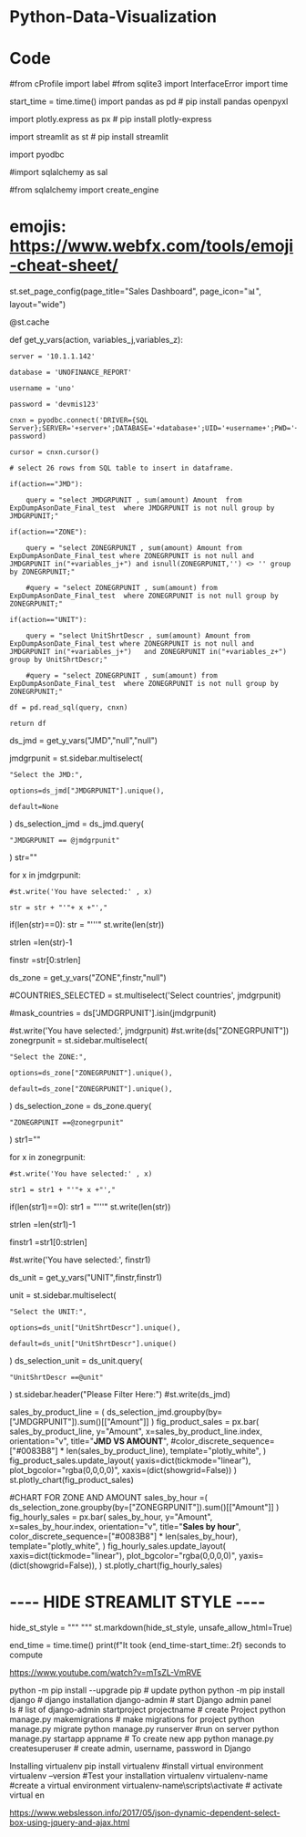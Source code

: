 # Python-Data-Visualization

# Code


#from cProfile import label
#from sqlite3 import InterfaceError
import time

start_time = time.time()
import pandas as pd  # pip install pandas openpyxl

import plotly.express as px  # pip install plotly-express

import streamlit as st  # pip install streamlit

import pyodbc

#import sqlalchemy as sal

#from sqlalchemy import create_engine

# emojis: https://www.webfx.com/tools/emoji-cheat-sheet/

st.set_page_config(page_title="Sales Dashboard", page_icon=":bar_chart:", layout="wide")

@st.cache

def get_y_vars(action, variables_j,variables_z):

    server = '10.1.1.142'

    database = 'UNOFINANCE_REPORT'

    username = 'uno'

    password = 'devmis123'  

    cnxn = pyodbc.connect('DRIVER={SQL Server};SERVER='+server+';DATABASE='+database+';UID='+username+';PWD='+ password)

    cursor = cnxn.cursor()

    # select 26 rows from SQL table to insert in dataframe.

    if(action=="JMD"):

        query = "select JMDGRPUNIT , sum(amount) Amount  from  ExpDumpAsonDate_Final_test  where JMDGRPUNIT is not null group by JMDGRPUNIT;"

    if(action=="ZONE"):

        query = "select ZONEGRPUNIT , sum(amount) Amount from  ExpDumpAsonDate_Final_test where ZONEGRPUNIT is not null and JMDGRPUNIT in("+variables_j+") and isnull(ZONEGRPUNIT,'') <> '' group by ZONEGRPUNIT;"

        #query = "select ZONEGRPUNIT , sum(amount) from  ExpDumpAsonDate_Final_test  where ZONEGRPUNIT is not null group by ZONEGRPUNIT;"

    if(action=="UNIT"):

        query = "select UnitShrtDescr , sum(amount) Amount from  ExpDumpAsonDate_Final_test where ZONEGRPUNIT is not null and JMDGRPUNIT in("+variables_j+")   and ZONEGRPUNIT in("+variables_z+") group by UnitShrtDescr;"

        #query = "select ZONEGRPUNIT , sum(amount) from  ExpDumpAsonDate_Final_test  where ZONEGRPUNIT is not null group by ZONEGRPUNIT;"
    
    df = pd.read_sql(query, cnxn)

    return df

ds_jmd = get_y_vars("JMD","null","null")

jmdgrpunit = st.sidebar.multiselect(

    "Select the JMD:",
    
    options=ds_jmd["JMDGRPUNIT"].unique(),

    default=None

)
ds_selection_jmd = ds_jmd.query(

    "JMDGRPUNIT == @jmdgrpunit"
)
str=""

for x in jmdgrpunit:

    #st.write('You have selected:' , x)

    str = str + "'"+ x +"',"
if(len(str)==0):
    str = "'''"
st.write(len(str))

strlen =len(str)-1

finstr =str[0:strlen]

ds_zone = get_y_vars("ZONE",finstr,"null")

#COUNTRIES_SELECTED = st.multiselect('Select countries', jmdgrpunit)

#mask_countries = ds['JMDGRPUNIT'].isin(jmdgrpunit)

#st.write('You have selected:', jmdgrpunit)
#st.write(ds["ZONEGRPUNIT"])
zonegrpunit = st.sidebar.multiselect(

    "Select the ZONE:",

    options=ds_zone["ZONEGRPUNIT"].unique(),

    default=ds_zone["ZONEGRPUNIT"].unique(),

)
ds_selection_zone = ds_zone.query(

    "ZONEGRPUNIT ==@zonegrpunit"
)
str1=""

for x in zonegrpunit:

    #st.write('You have selected:' , x)

    str1 = str1 + "'"+ x +"',"
if(len(str1)==0):
    str1 = "'''"
st.write(len(str))

strlen =len(str1)-1    

finstr1 =str1[0:strlen]

#st.write('You have selected:', finstr1)

ds_unit = get_y_vars("UNIT",finstr,finstr1)

unit = st.sidebar.multiselect(

    "Select the UNIT:",

    options=ds_unit["UnitShrtDescr"].unique(),

    default=ds_unit["UnitShrtDescr"].unique()

)
ds_selection_unit = ds_unit.query(

    "UnitShrtDescr ==@unit"

)
st.sidebar.header("Please Filter Here:")
#st.write(ds_jmd)
 
sales_by_product_line = (
    ds_selection_jmd.groupby(by=["JMDGRPUNIT"]).sum()[["Amount"]] 
)
fig_product_sales = px.bar(
    sales_by_product_line,
    y="Amount",
    x=sales_by_product_line.index,
    orientation="v",
    title="<b>JMD VS AMOUNT</b>",
    #color_discrete_sequence=["#0083B8"] * len(sales_by_product_line),
    template="plotly_white",
)
fig_product_sales.update_layout(
    yaxis=dict(tickmode="linear"),
    plot_bgcolor="rgba(0,0,0,0)",
    xaxis=(dict(showgrid=False))
)
st.plotly_chart(fig_product_sales)

#CHART FOR ZONE AND AMOUNT 
sales_by_hour =(
     ds_selection_zone.groupby(by=["ZONEGRPUNIT"]).sum()[["Amount"]] 
)
fig_hourly_sales = px.bar(
    sales_by_hour,
    y="Amount",
    x=sales_by_hour.index,
    orientation="v",
    title="<b>Sales by hour</b>",
    color_discrete_sequence=["#0083B8"] * len(sales_by_hour),
    template="plotly_white",
)
fig_hourly_sales.update_layout(
    xaxis=dict(tickmode="linear"),
    plot_bgcolor="rgba(0,0,0,0)",
    yaxis=(dict(showgrid=False)),
)
st.plotly_chart(fig_hourly_sales)

 

# ---- HIDE STREAMLIT STYLE ----
hide_st_style = """
            <style>
            #MainMenu {visibility: hidden;}
            footer {visibility: hidden;}
            header {visibility: hidden;}
            </style>
            """
st.markdown(hide_st_style, unsafe_allow_html=True)

end_time = time.time()
print(f"It took {end_time-start_time:.2f} seconds to compute




https://www.youtube.com/watch?v=mTsZL-VmRVE





python -m pip install --upgrade pip                          # update python
python -m pip install django                                        # django installation
django-admin                                                                    # start Django admin panel                          
ls                                                                                             # list of 
django-admin startproject projectname                 # create Project
python manage.py makemigrations                         # make migrations for project
python manage.py migrate
python manage.py runserver                                     #run on server
python manage.py startapp appname                    # To create new app
python manage.py createsuperuser                        # create admin, username, password in Django


Installing virtualenv
pip install virtualenv                                                       #install virtual environment
virtualenv –version                                                       #Test your installation
virtualenv virtualenv-name                                               #create a virtual environment
virtualenv-name\scripts\activate                                   # activate virtual en




https://www.webslesson.info/2017/05/json-dynamic-dependent-select-box-using-jquery-and-ajax.html
